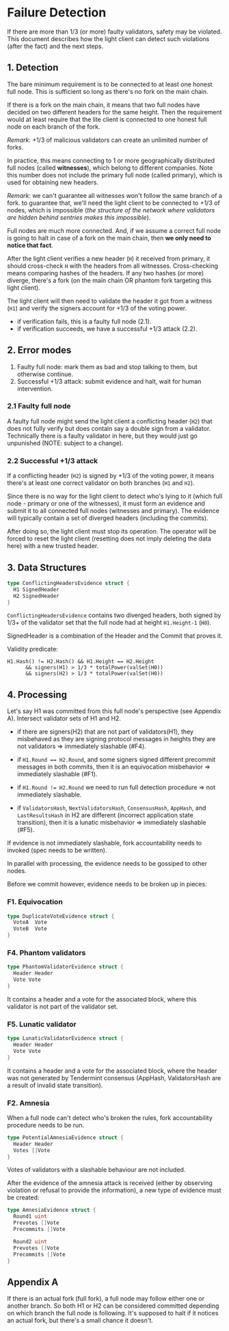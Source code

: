 # Failure Detection

If there are more than 1/3 (or more) faulty validators, safety may be violated.
This document describes how the light client can detect such violations (after
the fact) and the next steps.

## 1. Detection

The bare minimum requirement is to be connected to at least one honest full
node. This is sufficient so long as there's no fork on the main chain.

If there is a fork on the main chain, it means that two full nodes have decided
on two different headers for the same height. Then the requirement would at
least require that the lite client is connected to one honest full node on
each branch of the fork.

_Remark_: +1/3 of malicious validators can create an unlimited number of forks.

In practice, this means connecting to 1 or more geographically distributed full
nodes (called **witnesses**), which belong to different companies. Note this
number does not include the primary full node (called primary), which is used
for obtaining new headers.

_Remark_: we can't guarantee all witnesses won't follow the same branch of a
fork. to guarantee that, we'll need the light client to be connected to +1/3 of
nodes, which is impossible (_the structure of the network where validators are
hidden behind sentries makes this impossible_).

Full nodes are much more connected. And, if we assume a correct full node is
going to halt in case of a fork on the main chain, then **we only need to
notice that fact**.

After the light client verifies a new header (`H`) it received from primary, it
should cross-check `H` with the headers from all witnesses. Cross-checking
means comparing hashes of the headers. If any two hashes (or more) diverge,
there's a fork (on the main chain OR phantom fork targeting this light client).

The light client will then need to validate the header it got from a witness
(`H1`) and verify the signers account for +1/3 of the voting power.

- if verification fails, this is a faulty full node (2.1).
- if verification succeeds, we have a successful +1/3 attack (2.2).

## 2. Error modes

1. Faulty full node: mark them as bad and stop talking to them, but otherwise
   continue.
2. Successful +1/3 attack: submit evidence and halt, wait for human
   intervention.

### 2.1 Faulty full node

A faulty full node might send the light client a conflicting header (`H2`) that
does not fully verify but does contain say a double sign from a validator.
Technically there is a faulty validator in here, but they would just go
unpunished (NOTE: subject to a change).

### 2.2 Successful +1/3 attack

If a conflicting header (`H2`) is signed by +1/3 of the voting power, it means
there's at least one correct validator on both branches (`H1` and `H2`).

Since there is no way for the light client to detect who's lying to it (which
full node - primary or one of the witnesses), it must form an evidence and
submit it to all connected full nodes (witnesses and primary). The evidence
will typically contain a set of diverged headers (including the commits).

After doing so, the light client must stop its operation. The operator will be
forced to reset the light client (resetting does not imply deleting the data
here) with a new trusted header.

## 3. Data Structures

```go
type ConflictingHeadersEvidence struct {
  H1 SignedHeader
  H2 SignedHeader
}
```

`ConflictingHeadersEvidence` contains two diverged headers, both signed by 1/3+
of the validator set that the full node had at height `H1.Height-1` (`H0`).

SignedHeader is a combination of the Header and the Commit that proves it.

Validity predicate:

```
H1.Hash() != H2.Hash() && H1.Height == H2.Height
      && signers(H1) > 1/3 * totalPower(valSet(H0))
      && signers(H2) > 1/3 * totalPower(valSet(H0))
```

## 4. Processing

Let's say H1 was committed from this full node's perspective (see Appendix A).
Intersect validator sets of H1 and H2.

* if there are signers(H2) that are not part of validators(H1), they misbehaved as
they are signing protocol messages in heights they are not validators =>
immediately slashable (#F4).

* if `H1.Round == H2.Round`, and some signers signed different precommit
messages in both commits, then it is an equivocation misbehavior => immediately
slashable (#F1).

* if `H1.Round != H2.Round` we need to run full detection procedure => not
immediately slashable.

* if `ValidatorsHash`, `NextValidatorsHash`, `ConsensusHash`,
`AppHash`, and `LastResultsHash` in H2 are different (incorrect application
state transition), then it is a lunatic misbehavior => immediately slashable (#F5).

If evidence is not immediately slashable, fork accountability needs to invoked
(spec needs to be written).

In parallel with processing, the evidence needs to be gossiped to other nodes.

Before we commit however, evidence needs to be broken up in pieces:

### F1. Equivocation

```go
type DuplicateVoteEvidence struct {
  VoteA  Vote
  VoteB  Vote
}
```

### F4. Phantom validators

```go
type PhantomValidatorEvidence struct {
  Header Header
  Vote Vote
}
```

It contains a header and a vote for the associated block, where this validator
is not part of the validator set.

### F5. Lunatic validator

```go
type LunaticValidatorEvidence struct {
  Header Header
  Vote Vote
}
```

It contains a header and a vote for the associated block, where the header was
not generated by Tendermint consensus (AppHash, ValidatorsHash are a result of
invalid state transition).

### F2. Amnesia

When a full node can't detect who's broken the rules, fork accountability
procedure needs to be run.

```go
type PotentialAmnesiaEvidence struct {
  Header Header
  Votes []Vote
}
```

Votes of validators with a slashable behaviour are not included.

After the evidence of the amnesia attack is received (either by observing
violation or refusal to provide the information), a new type of evidence must
be created:

```go
type AmnesiaEvidence struct {
  Round1 uint
  Prevotes []Vote
  Precommits []Vote

  Round2 uint
  Prevotes []Vote
  Precommits []Vote
}
```

## Appendix A

If there is an actual fork (full fork), a full node may follow either one or
another branch. So both H1 or H2 can be considered committed depending on which
branch the full node is following. It's supposed to halt if it notices an
actual fork, but there's a small chance it doesn't.
